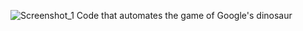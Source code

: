 ![Screenshot_1](https://user-images.githubusercontent.com/71581584/139858408-0415362c-ccee-4eaa-b478-b80c5a60f24c.png)
Code that automates the game of Google's dinosaur
